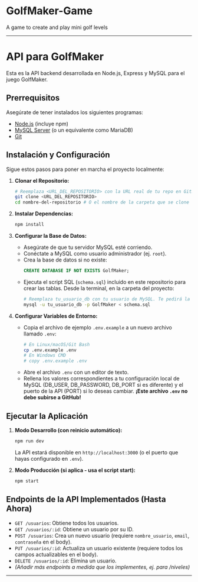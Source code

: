 # GolfMaker-Game
A game to create and play mini golf levels

---

# API para GolfMaker

Esta es la API backend desarrollada en Node.js, Express y MySQL para el juego GolfMaker.

## Prerrequisitos

Asegúrate de tener instalados los siguientes programas:

* [Node.js](https://nodejs.org/) (incluye npm)
* [MySQL Server](https://dev.mysql.com/downloads/mysql/) (o un equivalente como MariaDB)
* [Git](https://git-scm.com/)

## Instalación y Configuración

Sigue estos pasos para poner en marcha el proyecto localmente:

1.  **Clonar el Repositorio:**
    ```bash
    # Reemplaza <URL_DEL_REPOSITORIO> con la URL real de tu repo en GitHub
    git clone <URL_DEL_REPOSITORIO>
    cd nombre-del-repositorio # O el nombre de la carpeta que se clone
    ```

2.  **Instalar Dependencias:**
    ```bash
    npm install
    ```

3.  **Configurar la Base de Datos:**
    * Asegúrate de que tu servidor MySQL esté corriendo.
    * Conéctate a MySQL como usuario administrador (ej. `root`).
    * Crea la base de datos si no existe:
        ```sql
        CREATE DATABASE IF NOT EXISTS GolfMaker;
        ```
    * Ejecuta el script SQL (`schema.sql`) incluido en este repositorio para crear las tablas. Desde la terminal, en la carpeta del proyecto:
        ```bash
        # Reemplaza tu_usuario_db con tu usuario de MySQL. Te pedirá la contraseña.
        mysql -u tu_usuario_db -p GolfMaker < schema.sql
        ```

4.  **Configurar Variables de Entorno:**
    * Copia el archivo de ejemplo `.env.example` a un nuevo archivo llamado `.env`:
        ```bash
        # En Linux/macOS/Git Bash
        cp .env.example .env
        # En Windows CMD
        # copy .env.example .env
        ```
    * Abre el archivo `.env` con un editor de texto.
    * Rellena los valores correspondientes a tu configuración local de MySQL (DB_USER, DB_PASSWORD, DB_PORT si es diferente) y el puerto de la API (PORT) si lo deseas cambiar. **¡Este archivo `.env` no debe subirse a GitHub!**

## Ejecutar la Aplicación

1.  **Modo Desarrollo (con reinicio automático):**
    ```bash
    npm run dev
    ```
    La API estará disponible en `http://localhost:3000` (o el puerto que hayas configurado en `.env`).

2.  **Modo Producción (si aplica - usa el script start):**
    ```bash
    npm start
    ```

## Endpoints de la API Implementados (Hasta Ahora)

* `GET /usuarios`: Obtiene todos los usuarios.
* `GET /usuarios/:id`: Obtiene un usuario por su ID.
* `POST /usuarios`: Crea un nuevo usuario (requiere `nombre_usuario`, `email`, `contraseña` en el body).
* `PUT /usuarios/:id`: Actualiza un usuario existente (requiere todos los campos actualizables en el body).
* `DELETE /usuarios/:id`: Elimina un usuario.
* *(Añadir más endpoints a medida que los implementes, ej. para /niveles)*

---